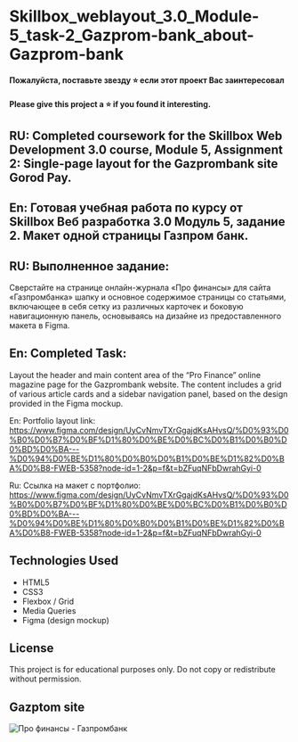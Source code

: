 # Skillbox_weblayout_3.0_Module-5_task-2_Gazprom-bank_about-Gazprom-bank

#### Пожалуйста, поставьте звезду ⭐ если этот проект Вас заинтересовал
#### Please give this project a ⭐ if you found it interesting.

## RU: Completed coursework for the Skillbox Web Development 3.0 course, Module 5, Assignment 2: Single-page layout for the Gazprombank site Gorod Pay. 

## En: Готовая учебная работа по курсу от Skillbox Веб разработка 3.0 Модуль 5, задание 2. Макет одной страницы Газпром банк.

## RU: Выполненное задание: 
Сверстайте на странице онлайн-журнала «Про финансы» для сайта «Газпромбанка» шапку и основное содержимое страницы со статьями, включающее в себя сетку из различных карточек и боковую навигационную панель, основываясь на дизайне из предоставленного макета в Figma.

## En: Completed Task:
Layout the header and main content area of the “Pro Finance” online magazine page for the Gazprombank website.
The content includes a grid of various article cards and a sidebar navigation panel, based on the design provided in the Figma mockup.

En: Portfolio layout link: https://www.figma.com/design/UyCvNmvTXrGgajdKsAHvsQ/%D0%93%D0%B0%D0%B7%D0%BF%D1%80%D0%BE%D0%BC%D0%B1%D0%B0%D0%BD%D0%BA---%D0%94%D0%BE%D1%80%D0%B0%D0%B1%D0%BE%D1%82%D0%BA%D0%B8-FWEB-5358?node-id=1-2&p=f&t=bZFuqNFbDwrahGyi-0

Ru: Ссылка на макет c портфолио: https://www.figma.com/design/UyCvNmvTXrGgajdKsAHvsQ/%D0%93%D0%B0%D0%B7%D0%BF%D1%80%D0%BE%D0%BC%D0%B1%D0%B0%D0%BD%D0%BA---%D0%94%D0%BE%D1%80%D0%B0%D0%B1%D0%BE%D1%82%D0%BA%D0%B8-FWEB-5358?node-id=1-2&p=f&t=bZFuqNFbDwrahGyi-0

## Technologies Used
- HTML5
- CSS3
- Flexbox / Grid
- Media Queries
- Figma (design mockup)

## License
This project is for educational purposes only. Do not copy or redistribute without permission.

## Gazptom site
![Про финансы - Газпромбанк](https://github.com/user-attachments/assets/b9b7592b-80ba-4762-8878-bbd796a14995)
